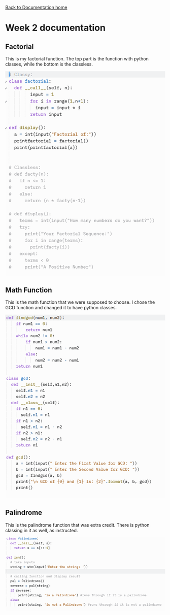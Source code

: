 [Back to Documentation home](../DOPHOME)

# Week 2 documentation

## Factorial
This is my factorial function. The top part is the function with python classes, while the bottom is the classless.

<img src="https://github.com/peacekeeper6/Jun-CSP-Project/blob/gh-pages/assets/facty.PNG?raw=true">


## Math Function
This is the math function that we were supposed to choose. I chose the GCD function and changed it to have python classes.

<img src="https://github.com/peacekeeper6/Jun-CSP-Project/blob/gh-pages/assets/mathy.PNG?raw=true">

## Palindrome
This is the palindrome function that was extra credit. There is python classing in it as well, as instructed.

<img src="https://github.com/peacekeeper6/Jun-CSP-Project/blob/gh-pages/assets/palindromy.PNG?raw=true">
